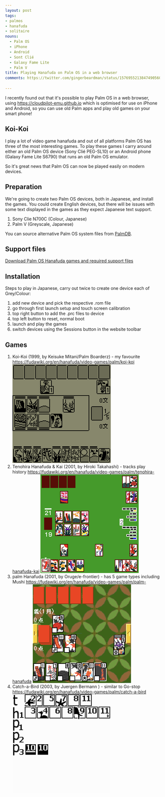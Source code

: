 ```yaml
---
layout: post
tags:
- palmos
- hanafuda
- solitaire
nouns:
  - Palm OS
  - iPhone
  - Android
  - Sont Clié
  - Galaxy Fame Lite
  - Palm V
title: Playing Hanafuda on Palm OS in a web browser
comments: https://twitter.com/gingerbeardman/status/1576955213847490560

---
```


I recently found out that it's possible to play Palm OS in a web browser, using https://cloudpilot-emu.github.io which is optimised for use on iPhone and Android, so you can use old Palm apps and play old games on your smart phone!

## Koi-Koi

I play a lot of video game hanafuda and out of all platforms Palm OS has three of the most interesting games. To play these games I carry around either an old Palm OS device (Sony Clié PEG-SL10) or an Android phone (Galaxy Fame Lite S6790) that runs an old Palm OS emulator.

So it's great news that Palm  OS can now be played easily on modern devices.

## Preparation

We're going to create two Palm OS devices, both in Japanese, and install the games. You could create English devices, but there will be issues with some text displayed in the games as they expect Japanese text support.

1. Sony Clie N700C (Colour, Japanese)
2. Palm V (Greyscale, Japanese)

You can source alternative Palm OS system files from [PalmDB](https://palmdb.net/app/palm-roms-complete).

## Support files

[Download Palm OS Hanafuda games and required support files](https://www.dropbox.com/s/b2obo97hlbb89n5/Palm%20OS%20Hanafuda%20games.zip?dl=0)

## Installation

Steps to play in Japanese, carry out twice to create one device each of Grey/Colour:

1. add new device and pick the respective .rom file
2. go through first launch setup and touch screen calibration
3. top right button to add the .prc files to device
4. top left button to reset, normal boot
5. launch and play the games 
6. switch devices using the Sessions button in the website toolbar

## Games
1. Koi-Koi (1999, by Keisuke Mitani/Palm Boarderz) - my favourite
    https://fudawiki.org/en/hanafuda/video-games/palm/koi-koi
    ![PNG](/images/posts/palmos-hanafuda-1.png#pixel "Koi-Koi")
2. Tenohira Hanafuda & Kai (2001, by Hiroki Takahashi) - tracks play history
    https://fudawiki.org/en/hanafuda/video-games/palm/tenohira-hanafuda-kai
    ![PNG](/images/posts/palmos-hanafuda-2.png#pixel "Tenohira Hanafuda Kai")
3. palm Hanafuda (2001, by Oruge/e-frontier) - has 5 game types including Mushi
    https://fudawiki.org/en/hanafuda/video-games/palm/palm-hanafuda
    ![PNG](/images/posts/palmos-hanafuda-3.png#pixel "palm Hanafuda")
4. Catch-a-Bird (2003, by Juergen Bermann ) - similar to Go-stop
    https://fudawiki.org/en/hanafuda/video-games/palm/catch-a-bird 
    ![PNG](/images/posts/palmos-hanafuda-4.png#pixel "Catch-a-Bird")
